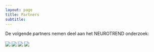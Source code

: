 ```yaml
---
layout: page
title: Partners
subtitle:
---
```


<div align = "justify"> 
<p>
De volgende partners nemen deel aan het NEUROTREND onderzoek:
<br>
</p>
</div>


<img src="{{ 'img/tuelogo.png' | relative_url }}" align="center" />
<img src="{{ 'img/philipslogo.png' | relative_url }}" align="center" />
<img src="{{ 'img/kempenhaeghelogo.png' | relative_url }}" align="center" />
<img src="{{ 'img/eindhovenenginelogo.png' | relative_url }}" align="center" />
